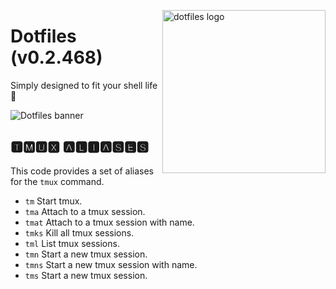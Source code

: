<!-- markdownlint-disable MD033 MD041 MD043 -->

<img src="https://kura.pro/dotfiles/v2/images/logos/dotfiles.svg"
alt="dotfiles logo" width="261" align="right" />

<!-- markdownlint-enable MD033 MD041 -->

# Dotfiles (v0.2.468)

Simply designed to fit your shell life 🐚

![Dotfiles banner][banner]

## 🆃🅼🆄🆇 🅰🅻🅸🅰🆂🅴🆂

This code provides a set of aliases for the `tmux` command.

- `tm` Start tmux.
- `tma` Attach to a tmux session.
- `tmat` Attach to a tmux session with name.
- `tmks` Kill all tmux sessions.
- `tml` List tmux sessions.
- `tmn` Start a new tmux session.
- `tmns` Start a new tmux session with name.
- `tms` Start a new tmux session.

[banner]: https://kura.pro/dotfiles/v2/images/titles/title-dotfiles.svg
